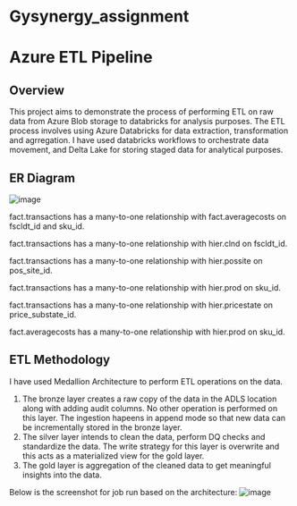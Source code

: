 # Gysynergy_assignment

# Azure ETL Pipeline
## Overview
This project aims to demonstrate the process of performing ETL on raw data from Azure Blob storage to databricks for analysis purposes. The ETL process involves using Azure Databricks for data extraction, transformation and agrregation. I have used databricks workflows to orchestrate data movement, and Delta Lake for storing staged data for analytical purposes.

## ER Diagram
![image](https://github.com/user-attachments/assets/3716f4cf-760b-4867-9fd6-ff27ad799a4f)

fact.transactions has a many-to-one relationship with fact.averagecosts on fscldt_id and sku_id.

fact.transactions has a many-to-one relationship with hier.clnd on fscldt_id.

fact.transactions has a many-to-one relationship with hier.possite on pos_site_id.

fact.transactions has a many-to-one relationship with hier.prod on sku_id.

fact.transactions has a many-to-one relationship with hier.pricestate on price_substate_id.

fact.averagecosts has a many-to-one relationship with hier.prod on sku_id.

## ETL Methodology

I have used Medallion Architecture to perform ETL operations on the data. 
1. The bronze layer creates a raw copy of the data in the ADLS location along with adding audit columns. No other operation is performed on this layer. The ingestion hapeens in append mode so that new data can be incrementally stored in the bronze layer.
2. The silver layer intends to clean the data, perform DQ checks and standardize the data. The write strategy for this layer is overwrite and this acts as a materialized view for the gold layer.
3. The gold layer is aggregation of the cleaned data to get meaningful insights into the data.

Below is the screenshot for job run based on the architecture:
![image](https://github.com/user-attachments/assets/0d77c13b-8bb9-40ed-947c-293aca77a7b5)


